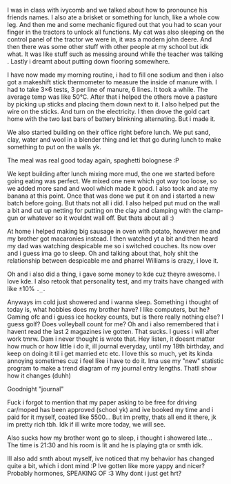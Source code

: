 I was in class with ivycomb and we talked about how to pronounce his friends names.
I also ate a brisket or something for lunch, like a whole cow leg. And then me and some mechanic figured out that you had to scan your finger in the tractors to unlock all functions. My cat was also sleeping on the control panel of the tractor we were in, it was a modern john deere. And then there was some other stuff with other people at my school but idk what. It was like stuff such as messing around while the teacher was talking .
Lastly i dreamt about putting down flooring somewhere. 

I have now made my morning routine, i had to fill one sodium and then i also got a makeshift stick thermometer to measure the inside of manure with. I had to take 3×6 tests, 3 per line of manure, 6 lines. It took a while. The average temp was like 50°C.
After that i helped the others move a pasture by picking up sticks and placing them down next to it. I also helped put the wire on the sticks. And turn on the electricity. I then drove the gold cart home with the two last bars of battery blinkning alternating. But i made it.

We also started building on their office right before lunch. We put sand, clay, water and wool in a blender thing and let that go during lunch to make something to put on the walls yk.

The meal was real good today again, spaghetti bolognese :P

We kept building after lunch mixing more mud, the one we started before going eating was perfect. We mixed one new which got way too loose, so we added more sand and wool which made it good. I also took and ate my banana at this point. Once that was done we put it on and i started a new batch before going.
But thats not all i did. I also helped put mud on the wall a bit and cut up netting for putting on the clay and clamping with the clamp-gun or whatever so it wouldnt wall off. But thats about all :)

At home i helped making big sausage in oven with potato, however me and my brother got macaronies instead.
I then watched yt a bit and then heard my dad was watching despicable me so i switched couches. Its now over and i guess ima go to sleep.
Oh and talking about that, holy shit the relationship between despicable me and pharrel Williams is crazy, i love it.

Oh and i also did a thing, i gave some money to kde cuz theyre awesome. I love kde.
I also retook that personality test, and my traits have changed with like ±10% `._.`

Anyways im cold just showered and i wanna sleep.
Something i thought of today is, what hobbies does my brother have? I like computers, but he? Gaming ofc and i guess ice hockey counts, but is there really nothing else? I guess golf? Does volleyball count for me?
Oh and i also remembered that i havent read the last 2 magazines ive gotten. That sucks. I guess i will after work tmrw. Dam i never thought is wrote that. Hey listen, it doesnt matter how much or how little i do it, ill journal everyday, until my 18th birthday, and keep on doing it til i get married etc etc. I love this so much, yet its kinda annoying sometimes cuz i feel like i have to do it. Ima use my "new" statistic program to make a trend diagram of my journal entry lengths. Thatll show how it changes (duhh)

Goodnight "journal"

Fuck i forgot to mention that my paper asking to be free for driving car/moped has been approved (school yk) and ive booked my time and i paid for it myself, coated like 5500... But im pretty, thats all end it there, jk im pretty rich tbh. Idk if ill write more today, we will see.

Also sucks how my brother wont go to sleep, i thought i showered late... The time is 21:30 and his room is lit and he is playing gta or smth idk.

Ill also add smth about myself, ive noticed that my behavior has changed quite a bit, which i dont mind :P
Ive gotten like more yappy and nicer? Probably hormones, SPEAKING OF :3
Why dont i just get hrt?